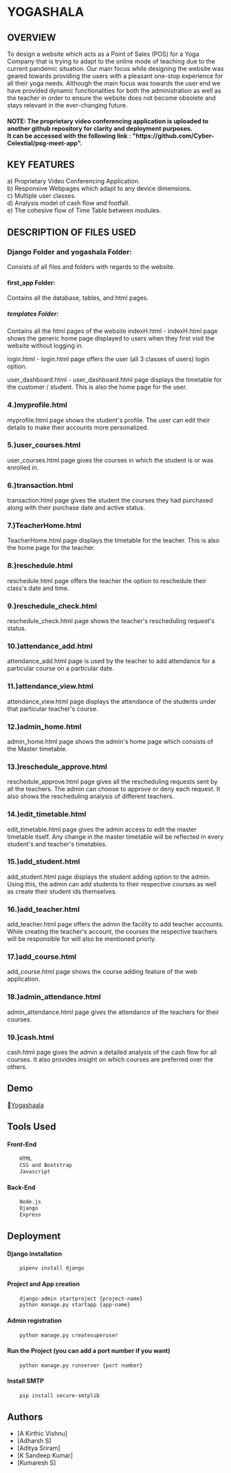 <h1>YOGASHALA</h1>

<h2>OVERVIEW</h2>
<p>To design a website which acts as a Point of Sales (POS) for a Yoga Company that is trying to adapt to the online mode of teaching due to the current pandemic situation.
Our main focus while designing the website was geared towards providing the users with a pleasant one-stop experience for all their yoga needs. 
Although the main focus was towards the user end we have provided dynamic functionalities for both the administration as well as the teacher
in order to ensure the website does not become obsolete and stays relevant in the ever-changing future.</p>

<h4>NOTE: The proprietary video conferencing application is uploaded to another github repository for clarity and deployment purposes.<br>It can be accessed with the following link : "https://github.com/Cyber-Celestial/psg-meet-app".</h4>
  

<h2>KEY FEATURES</h2>
a) Proprietary Video Conferencing Application.<br>
b) Responsive Webpages which adapt to any device dimensions.<br>
c) Multiple user classes.<br>
d) Analysis model of cash flow and footfall.<br>
e) The cohesive flow of Time Table between modules.<br>

<h2>DESCRIPTION OF FILES USED</h2>
<h3>Django Folder and yogashala Folder:</h3>
Consists of all files and folders with regards to the website.
<h4>first_app Folder:</h4>
Contains all the database, tables, and html pages.
<h5>templates Folder:</h5>
Contains all the html pages of the website
indexH.html - indexH.html page shows the generic home page displayed to users when they first visit the website without logging in.

login.html - login.html page offers the user (all 3 classes of users) login option.

user_dashboard.html - user_dashboard.html page displays the timetable for the customer / student. This is also the home page for the user.

<h3>4.)myprofile.html</h3>
myprofile.html page shows the student's profile. The user can edit their details to make their accounts more personalized.

<h3>5.)user_courses.html</h3>
user_courses.html page gives the courses in which the student is or was enrolled in.

<h3>6.)transaction.html</h3>
transaction.html page gives the student the courses they had purchased along with their purchase date and active status.

<h3>7.)TeacherHome.html</h3>
TeacherHome.html page displays the timetable for the teacher. This is also the home page for the teacher.

<h3>8.)reschedule.html</h3>
reschedule.html page offers the teacher the option to reschedule their class's date and time.

<h3>9.)reschedule_check.html</h3>
reschedule_check.html page shows the teacher's rescheduling request's status.

<h3>10.)attendance_add.html</h3>
attendance_add.html page is used by the teacher to add attendance for a particular course on a particular date.

<h3>11.)attendance_view.html</h3>
attendance_view.html page displays the attendance of the students under that particular teacher's course.

<h3>12.)admin_home.html</h3>
admin_home.html page shows the admin's home page which consists of the Master timetable.

<h3>13.)reschedule_approve.html</h3>
reschedule_approve.html page gives all the rescheduling requests sent by all the teachers. The admin can choose to approve or deny each request. It also shows the rescheduling analysis of different teachers.

<h3>14.)edit_timetable.html</h3>
edit_timetable.html page gives the admin access to edit the master timetable itself. Any change in the master timetable will be reflected in every student's and teacher's timetables.

<h3>15.)add_student.html</h3>
add_student.html page displays the student adding option to the admin. Using this, the admin can add students to their respective courses as well as create their student ids themselves.

<h3>16.)add_teacher.html</h3>
add_teacher.html page offers the admin the facility to add teacher accounts. While creating the teacher's account, the courses the respective teachers will be responsible for will also be mentioned priorly.

<h3>17.)add_course.html</h3>
add_course.html page shows the course adding feature of the web application.

<h3>18.)admin_attendance.html</h3>
admin_attendance.html page gives the attendance of the teachers for their courses.

<h3>19.)cash.html</h3>
cash.html page gives the admin a detailed analysis of the cash flow for all courses. It also provides insight on which courses are preferred over the others.


## Demo

🔗[Yogashaala](https://drive.google.com/file/d/15hSU4nIt6ksfu3cgIDf9l_RAzzhlPFZf/view?usp=sharing)

## Tools Used

#### Front-End
```bash
    HTML
    CSS and Bootstrap
    Javascript
```
#### Back-End
```bash
    Node.js
    Django
    Express
```

## Deployment

#### Django installation
```bash
    pipenv install django
```

#### Project and App creation
```bash
    django-admin startproject {project-name}
    python manage.py startapp {app-name}
```

#### Admin registration
```bash
    python manage.py createsuperuser
```

#### Run the Project (you can add a port number if you want)
```bash
    python manage.py runserver {port number}
```

#### Install SMTP
```bash
    pip install secure-smtplib
```

## Authors

- [A Kirthic Vishnu]
- [Adharsh S]
- [Aditya Sriram]
- [K Sandeep Kumar]
- [Kumaresh S]

